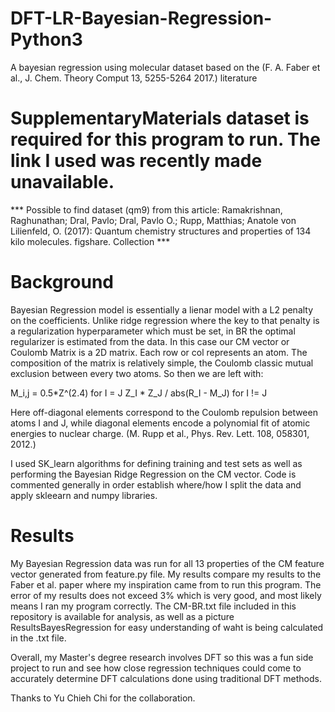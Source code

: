 # DFT-LR-Bayesian-Regression-Python3
A bayesian regression using molecular dataset based on the (F. A. Faber et al., J. Chem. Theory Comput 13, 5255-5264 2017.) literature

# SupplementaryMaterials dataset is required for this program to run. The link I used was recently made unavailable.
*** Possible to find dataset (qm9) from this article: Ramakrishnan, Raghunathan; Dral, Pavlo; Dral, Pavlo O.; Rupp, Matthias; Anatole von Lilienfeld, O. (2017): Quantum chemistry structures and properties of 134 kilo molecules. figshare. Collection ***

# Background
Bayesian Regression model is essentially a lienar model with a L2 penalty on the coefficients. Unlike ridge regression where the key to that penalty is a regularization hyperparameter which must be set, in BR the optimal regularizer is estimated from the data. In this case our CM vector or Coulomb Matrix is a 2D matrix. Each row or col represents an atom. The composition of the matrix is relatively simple, the Coulomb classic mutual exclusion between every two atoms. So then we are left with:

  M_i,j = 0.5*Z^(2.4)                for I = J
          Z_I * Z_J / abs(R_I - M_J) for I != J
          
Here off-diagonal elements correspond to the Coulomb repulsion between atoms I and J, while diagonal elements encode a polynomial fit of atomic energies to nuclear charge. (M. Rupp et al., Phys. Rev. Lett. 108, 058301, 2012.)

I used SK_learn algorithms for defining training and test sets as well as performing the Bayesian Ridge Regression on the CM vector. Code is commented generally in order establish where/how I split the data and apply skleearn and numpy libraries.

# Results
My Bayesian Regression data was run for all 13 properties of the CM feature vector generated from feature.py file. My results compare my results to the Faber et al. paper where my inspiration came from to run this program. The error of my results does not exceed 3% which is very good, and most likely means I ran my program correctly. The CM-BR.txt file included in this repository is available for analysis, as well as a picture ResultsBayesRegression for easy understanding of waht is being calculated in the .txt file.

Overall, my Master's degree research involves DFT so this was a fun side project to run and see how close regression techniques could come to accurately determine DFT calculations done using traditional DFT methods.

Thanks to Yu Chieh Chi for the collaboration.
